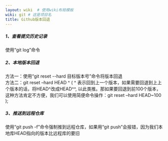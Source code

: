 ```yaml
---
layout: wiki  # 使用wiki布局模板
wiki: git # 这是项目名
title: Github版本回退
---
```


##### 1、查看提交历史记录
使用“git log”命令
 
##### 2、本地版本回退
方法一：使用“git reset --hard 目标版本号”命令将版本回退  
方法二：git reset –hard HEAD ^   ( ^ 表示回到上一个版本，如果需要回退到上上个版本的话，将HEAD^改成HEAD^^, 以此类推。那如果要回退到前100个版本，这种方法肯定不方便，我们可以使用简便命令操作：git reset –hard HEAD~100 );

##### 3、推送到远程仓库
使用“git push -f”命令强制推到远程仓库，如果用“git push”会报错，因为我们本地库HEAD指向的版本比远程库的要旧
